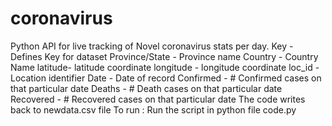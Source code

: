# coronavirus
Python API for live tracking of Novel coronavirus stats per day.
Key - Defines Key for dataset
Province/State - Province name
Country - Country Name
latitude- latitude coordinate
longitude - longitude coordinate
loc_id - Location identifier
Date - Date of record
Confirmed - # Confirmed cases on that particular date
Deaths - # Death cases on that particular date
Recovered - # Recovered cases on that particular date
The code writes back to newdata.csv file
To run :
Run the script in python file code.py 
